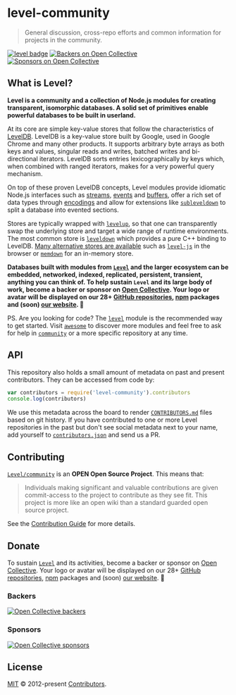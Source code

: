 # level-community

> General discussion, cross-repo efforts and common information for projects in the community.

[![level badge][level-badge]](https://github.com/Level/awesome)
[![Backers on Open Collective](https://opencollective.com/level/backers/badge.svg?color=orange)](#backers)
[![Sponsors on Open Collective](https://opencollective.com/level/sponsors/badge.svg?color=orange)](#sponsors)

## What is Level?

**Level is a community and a collection of Node.js modules for creating transparent, isomorphic databases. A solid set of primitives enable powerful databases to be built in userland.**

At its core are simple key-value stores that follow the characteristics of [LevelDB](https://github.com/google/leveldb). LevelDB is a key-value store built by Google, used in Google Chrome and many other products. It supports arbitrary byte arrays as both keys and values, singular reads and writes, batched writes and bi-directional iterators. LevelDB sorts entries lexicographically by keys which, when combined with ranged iterators, makes for a very powerful query mechanism.

On top of these proven LevelDB concepts, Level modules provide idiomatic Node.js interfaces such as [streams](https://nodejs.org/api/stream.html), [events](https://nodejs.org/api/events.html) and [buffers](https://nodejs.org/api/buffer.html), offer a rich set of data types through [encodings](https://github.com/Level/encoding-down) and allow for extensions like [`subleveldown`](https://github.com/Level/subleveldown) to split a database into evented sections.

Stores are typically wrapped with [`levelup`](https://github.com/Level/levelup), so that one can transparently swap the underlying store and target a wide range of runtime environments. The most common store is [`leveldown`](https://github.com/Level/leveldown) which provides a pure C++ binding to LevelDB. [Many alternative stores are available](https://github.com/Level/awesome/#stores) such as [`level-js`](https://github.com/Level/level-js) in the browser or [`memdown`](https://github.com/Level/memdown) for an in-memory store.

**Databases built with modules from [`Level`](https://github.com/Level) and the larger ecosystem can be embedded, networked, indexed, replicated, persistent, transient, anything you can think of. To help sustain `Level` and its large body of work, become a backer or sponsor on [Open Collective](https://opencollective.com/level). Your logo or avatar will be displayed on our 28+ [GitHub repositories](https://github.com/Level), [npm](https://www.npmjs.com/) packages and (soon) [our website](http://leveldb.org). 💖**

PS. Are you looking for code? The [`level`](https://github.com/Level/level) module is the recommended way to get started. Visit [`awesome`](https://github.com/Level/awesome) to discover more modules and feel free to ask for help in [`community`](https://github.com/Level/community) or a more specific repository at any time.

## API

This repository also holds a small amount of metadata on past and present contributors. They can be accessed from code by:

```js
var contributors = require('level-community').contributors
console.log(contributors)
```

We use this metadata across the board to render [`CONTRIBUTORS.md`](CONTRIBUTORS.md) files based on git history. If you have contributed to one or more Level repositories in the past but don't see social metadata next to your name, add yourself to [`contributors.json`](contributors.json) and send us a PR.

## Contributing

[`Level/community`](https://github.com/Level/community) is an **OPEN Open Source Project**. This means that:

> Individuals making significant and valuable contributions are given commit-access to the project to contribute as they see fit. This project is more like an open wiki than a standard guarded open source project.

See the [Contribution Guide](https://github.com/Level/community/blob/master/CONTRIBUTING.md) for more details.

## Donate

To sustain [`Level`](https://github.com/Level) and its activities, become a backer or sponsor on [Open Collective](https://opencollective.com/level). Your logo or avatar will be displayed on our 28+ [GitHub repositories](https://github.com/Level), [npm](https://www.npmjs.com/) packages and (soon) [our website](http://leveldb.org). 💖

### Backers

[![Open Collective backers](https://opencollective.com/level/backers.svg?width=890)](https://opencollective.com/level)

### Sponsors

[![Open Collective sponsors](https://opencollective.com/level/sponsors.svg?width=890)](https://opencollective.com/level)

## License

[MIT](LICENSE.md) © 2012-present [Contributors](CONTRIBUTORS.md).

[level-badge]: http://leveldb.org/img/badge.svg
